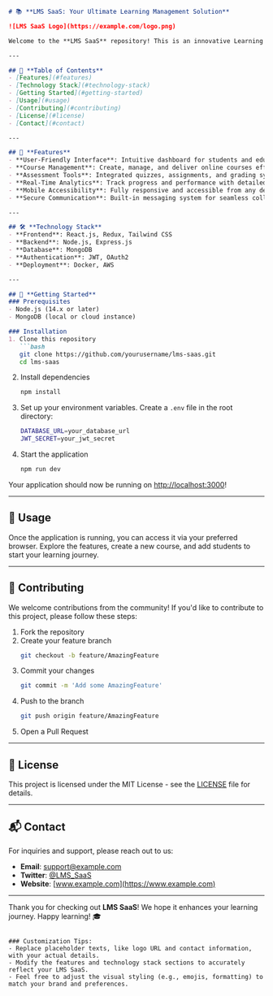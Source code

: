 
```markdown
# 📚 **LMS SaaS: Your Ultimate Learning Management Solution**

![LMS SaaS Logo](https://example.com/logo.png)

Welcome to the **LMS SaaS** repository! This is an innovative Learning Management Solution designed to enhance learning experiences, simplify course management, and facilitate seamless communication between educators and learners.

---

## 🚀 **Table of Contents**
- [Features](#features)
- [Technology Stack](#technology-stack)
- [Getting Started](#getting-started)
- [Usage](#usage)
- [Contributing](#contributing)
- [License](#license)
- [Contact](#contact)

---

## 🌟 **Features**
- **User-Friendly Interface**: Intuitive dashboard for students and educators
- **Course Management**: Create, manage, and deliver online courses effortlessly
- **Assessment Tools**: Integrated quizzes, assignments, and grading systems
- **Real-Time Analytics**: Track progress and performance with detailed reports
- **Mobile Accessibility**: Fully responsive and accessible from any device
- **Secure Communication**: Built-in messaging system for seamless collaboration

---

## 🛠️ **Technology Stack**
- **Frontend**: React.js, Redux, Tailwind CSS
- **Backend**: Node.js, Express.js
- **Database**: MongoDB
- **Authentication**: JWT, OAuth2
- **Deployment**: Docker, AWS

---

## 🏁 **Getting Started**
### Prerequisites
- Node.js (14.x or later)
- MongoDB (local or cloud instance)

### Installation
1. Clone this repository
   ```bash
   git clone https://github.com/yourusername/lms-saas.git
   cd lms-saas
   ```

2. Install dependencies
   ```bash
   npm install
   ```

3. Set up your environment variables. Create a `.env` file in the root directory:
   ```bash
   DATABASE_URL=your_database_url
   JWT_SECRET=your_jwt_secret
   ```

4. Start the application
   ```bash
   npm run dev
   ```

Your application should now be running on [http://localhost:3000](http://localhost:3000)!

---

## 📖 **Usage**
Once the application is running, you can access it via your preferred browser. Explore the features, create a new course, and add students to start your learning journey.

---

## 🤝 **Contributing**
We welcome contributions from the community! If you'd like to contribute to this project, please follow these steps:

1. Fork the repository
2. Create your feature branch
   ```bash
   git checkout -b feature/AmazingFeature
   ```
3. Commit your changes
   ```bash
   git commit -m 'Add some AmazingFeature'
   ```
4. Push to the branch
   ```bash
   git push origin feature/AmazingFeature
   ```
5. Open a Pull Request

---

## 📜 **License**
This project is licensed under the MIT License - see the [LICENSE](LICENSE) file for details.

---

## 📬 **Contact**
For inquiries and support, please reach out to us:

- **Email**: support@example.com
- **Twitter**: [@LMS_SaaS](https://twitter.com/LMS_SaaS)
- **Website**: [www.example.com](https://www.example.com)

---

Thank you for checking out **LMS SaaS**! We hope it enhances your learning journey. Happy learning! 🎓
```

### Customization Tips:
- Replace placeholder texts, like logo URL and contact information, with your actual details.
- Modify the features and technology stack sections to accurately reflect your LMS SaaS.
- Feel free to adjust the visual styling (e.g., emojis, formatting) to match your brand and preferences.
